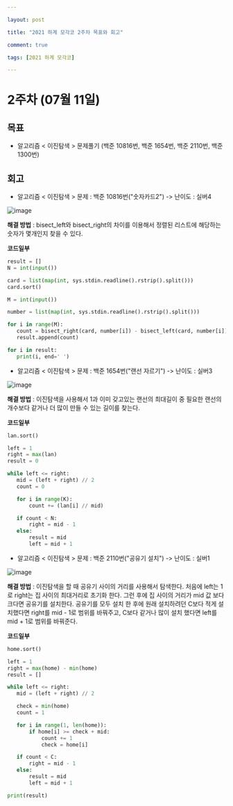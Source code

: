 ```yaml
---

layout: post

title: "2021 하계 모각코 2주차 목표와 회고"

comment: true

tags: [2021 하계 모각코]

---
```




# 2주차 (07월 11일)


## 목표

 * 알고리즘 < 이진탐색 > 문제풀기 (백준 10816번, 백준 1654번, 백준 2110번, 백준 1300번)   


## 회고

 * 알고리즘 < 이진탐색 > 문제 : 백준 10816번("숫자카드2") -> 난이도 : 실버4
 
 ![image](https://user-images.githubusercontent.com/34434155/125184388-33439a80-e258-11eb-8034-f96fb6e6d655.png)  


 **해결 방법** : bisect_left와 bisect_right의 차이를 이용해서 정렬된 리스트에 해당하는 숫자가 몇개인지 찾을 수 있다.  

 **코드일부**
 ```python
result = []
N = int(input())

card = list(map(int, sys.stdin.readline().rstrip().split()))
card.sort()

M = int(input())

number = list(map(int, sys.stdin.readline().rstrip().split()))

for i in range(M):
    count = bisect_right(card, number[i]) - bisect_left(card, number[i])
    result.append(count)

for i in result:
    print(i, end=' ')
 ```

 * 알고리즘 < 이진탐색 > 문제 : 백준 1654번("랜선 자르기") -> 난이도 : 실버3
 
 ![image](https://user-images.githubusercontent.com/34434155/125184843-f11c5800-e25b-11eb-85a0-e3784fe0f4a0.png)  


 **해결 방법** : 이진탐색을 사용해서 1과 이미 갖고있는 랜선의 최대길이 중 필요한 랜선의 개수보다 같거나 더 많이 만들 수 있는 길이를 찾는다.  

 **코드일부**
 ```python
lan.sort()

left = 1
right = max(lan)
result = 0

while left <= right:
    mid = (left + right) // 2
    count = 0

    for i in range(K):
        count += (lan[i] // mid)

    if count < N:
        right = mid - 1
    else:
        result = mid
        left = mid + 1
 ```

* 알고리즘 < 이진탐색 > 문제 : 백준 2110번("공유기 설치") -> 난이도 : 실버1
 
 ![image](https://user-images.githubusercontent.com/34434155/125186025-eca76d80-e262-11eb-8d4a-43f5fe75881c.png)  


 **해결 방법** : 이진탐색을 할 때 공유기 사이의 거리를 사용해서 탐색한다. 처음에 left는 1로 right는 집 사이의 최대거리로 초기화 한다. 그런 후에 집 사이의 거리가 mid 값 보다 크다면 공유기를 설치한다. 공유기를 모두 설치 한 후에 원래 설치하려던 C보다 적게 설치했다면 right를 mid - 1로 범위를 바꿔주고, C보다 같거나 많이 설치 했다면 left를 mid + 1로 범위를 바꿔준다.  

 **코드일부**
 ```python
home.sort()

left = 1
right = max(home) - min(home)
result = []

while left <= right:
    mid = (left + right) // 2

    check = min(home)
    count = 1

    for i in range(1, len(home)):
        if home[i] >= check + mid:
            count += 1
            check = home[i]

    if count < C:
        right = mid - 1
    else:
        result = mid
        left = mid + 1

print(result)
 ```
